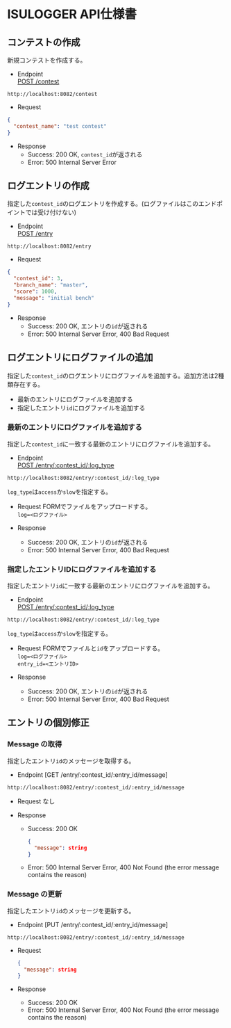 # ISULOGGER API仕様書

## コンテストの作成
新規コンテストを作成する。
- Endpoint  
[POST /contest](#post-contest)
```http request
http://localhost:8082/contest
```

- Request
```json
{
  "contest_name": "test contest"
}
```

- Response
  - Success: 200 OK, `contest_id`が返される
  - Error: 500 Internal Server Error

## ログエントリの作成
指定した`contest_id`のログエントリを作成する。(ログファイルはこのエンドポイントでは受け付けない)
- Endpoint  
  [POST /entry](#post-entry)
```http request
http://localhost:8082/entry
```

- Request
```json
{
  "contest_id": 3,
  "branch_name": "master",
  "score": 1000,
  "message": "initial bench"
}
```

- Response
    - Success: 200 OK, エントリの`id`が返される
    - Error: 500 Internal Server Error, 400 Bad Request

## ログエントリにログファイルの追加
指定した`contest_id`のログエントリにログファイルを追加する。追加方法は2種類存在する。  
- 最新のエントリにログファイルを追加する
- 指定したエントリ`id`にログファイルを追加する

### 最新のエントリにログファイルを追加する
指定した`contest_id`に一致する最新のエントリにログファイルを追加する。

- Endpoint  
  [POST /entry/:contest_id/:log_type](#post-logs)
```http request
http://localhost:8082/entry/:contest_id/:log_type
```

`log_type`は`access`か`slow`を指定する。

- Request
FORMでファイルをアップロードする。  
`log=<ログファイル>`


- Response
    - Success: 200 OK, エントリの`id`が返される
    - Error: 500 Internal Server Error, 400 Bad Request


### 指定したエントリIDにログファイルを追加する
指定したエントリ`id`に一致する最新のエントリにログファイルを追加する。

- Endpoint  
  [POST /entry/:contest_id/:log_type](#post-logs)
```http request
http://localhost:8082/entry/:contest_id/:log_type
```

`log_type`は`access`か`slow`を指定する。

- Request
  FORMでファイルと`id`をアップロードする。  
`log=<ログファイル>`  
`entry_id=<エントリID>`


- Response
    - Success: 200 OK, エントリの`id`が返される
    - Error: 500 Internal Server Error, 400 Bad Request

## エントリの個別修正

### Message の取得
指定したエントリ`id`のメッセージを取得する。

- Endpoint
  [GET /entry/:contest_id/:entry_id/message]
```http request
http://localhost:8082/entry/:contest_id/:entry_id/message
```

- Request
  なし

- Response
    - Success: 200 OK
      ```json
      {
        "message": string
      }
      ```
    - Error: 500 Internal Server Error, 400 Not Found (the error message contains the reason)

### Message の更新
指定したエントリ`id`のメッセージを更新する。

- Endpoint
  [PUT /entry/:contest_id/:entry_id/message]
```http request
http://localhost:8082/entry/:contest_id/:entry_id/message
```

- Request
  ```json
  {
    "message": string
  }
  ```

- Response
    - Success: 200 OK
    - Error: 500 Internal Server Error, 400 Not Found (the error message contains the reason)
